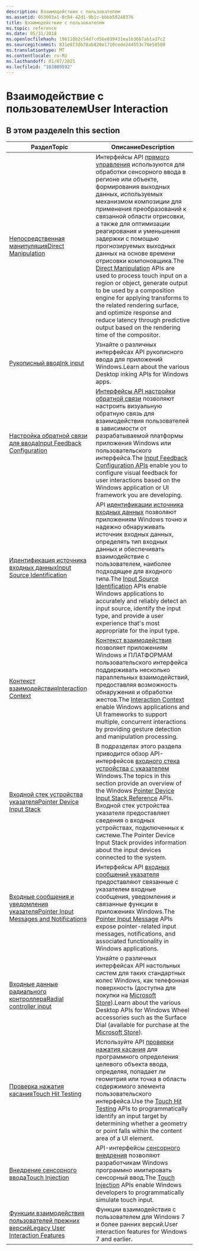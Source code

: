 ```yaml
---
description: Взаимодействие с пользователем
ms.assetid: 053003a1-8c04-42d1-9b1c-bbbb58248376
title: Взаимодействие с пользователем
ms.topic: reference
ms.date: 05/31/2018
ms.openlocfilehash: 196110b2c54d7cd56e039431ea1b36b7ab1a37c2
ms.sourcegitcommit: 831e8f3db78ab820e1710cede244553c70e50500
ms.translationtype: MT
ms.contentlocale: ru-RU
ms.lasthandoff: 01/07/2021
ms.locfileid: "103809592"
---
```

# <a name="user-interaction"></a><span data-ttu-id="5e5a6-103">Взаимодействие с пользователем</span><span class="sxs-lookup"><span data-stu-id="5e5a6-103">User Interaction</span></span>

## <a name="in-this-section"></a><span data-ttu-id="5e5a6-104">В этом разделе</span><span class="sxs-lookup"><span data-stu-id="5e5a6-104">In this section</span></span>

| <span data-ttu-id="5e5a6-105">Раздел</span><span class="sxs-lookup"><span data-stu-id="5e5a6-105">Topic</span></span> | <span data-ttu-id="5e5a6-106">Описание</span><span class="sxs-lookup"><span data-stu-id="5e5a6-106">Description</span></span> |
| --- | --- |
| [<span data-ttu-id="5e5a6-107">Непосредственная манипуляция</span><span class="sxs-lookup"><span data-stu-id="5e5a6-107">Direct Manipulation</span></span>](./directmanipulation/direct-manipulation-portal.md)<br/> | <span data-ttu-id="5e5a6-108">Интерфейсы API [прямого управления](directmanipulation/direct-manipulation-reference.md) используются для обработки сенсорного ввода в регионе или объекте, формирования выходных данных, используемых механизмом композиции для применения преобразований к связанной области отрисовки, а также для оптимизации реагирования и уменьшения задержки с помощью прогнозируемых выходных данных на основе времени отрисовки компоновщика.</span><span class="sxs-lookup"><span data-stu-id="5e5a6-108">The [Direct Manipulation](directmanipulation/direct-manipulation-reference.md) APIs are used to process touch input on a region or object, generate output to be used by a composition engine for applying transforms to the related rendering surface, and optimize response and reduce latency through predictive output based on the rendering time of the compositor.</span></span><br/> |
| [<span data-ttu-id="5e5a6-109">Рукописный ввод</span><span class="sxs-lookup"><span data-stu-id="5e5a6-109">Ink input</span></span>](input_ink/input-ink-portal.md)<br/> | <span data-ttu-id="5e5a6-110">Узнайте о различных интерфейсах API рукописного ввода для приложений Windows.</span><span class="sxs-lookup"><span data-stu-id="5e5a6-110">Learn about the various Desktop inking APIs for Windows apps.</span></span><br/>  |
| [<span data-ttu-id="5e5a6-111">Настройка обратной связи для ввода</span><span class="sxs-lookup"><span data-stu-id="5e5a6-111">Input Feedback Configuration</span></span>](input_feedback/input-feedback-configuration-portal.md)<br/> | <span data-ttu-id="5e5a6-112">[Интерфейсы API настройки обратной связи](input_feedback/input-feedback-configuration-reference.md) позволяют настроить визуальную обратную связь для взаимодействия пользователей в зависимости от разрабатываемой платформы приложения Windows или пользовательского интерфейса.</span><span class="sxs-lookup"><span data-stu-id="5e5a6-112">The [Input Feedback Configuration APIs](input_feedback/input-feedback-configuration-reference.md) enable you to configure visual feedback for user interactions based on the Windows application or UI framework you are developing.</span></span> <br/> |
| [<span data-ttu-id="5e5a6-113">Идентификация источника входных данных</span><span class="sxs-lookup"><span data-stu-id="5e5a6-113">Input Source Identification</span></span>](input_sourceid/input-source-identification-portal.md)<br/>   | <span data-ttu-id="5e5a6-114">API [идентификации источника входных данных](input_sourceid/input-source-identification-reference.md) позволяют приложениям Windows точно и надежно обнаруживать источник входных данных, определять тип входных данных и обеспечивать взаимодействие с пользователем, наиболее подходящее для входного типа.</span><span class="sxs-lookup"><span data-stu-id="5e5a6-114">The [Input Source Identification](input_sourceid/input-source-identification-reference.md) APIs enable Windows applications to accurately and reliably detect an input source, identify the input type, and provide a user experience that's most appropriate for the input type.</span></span> <br/> |
| [<span data-ttu-id="5e5a6-115">Контекст взаимодействия</span><span class="sxs-lookup"><span data-stu-id="5e5a6-115">Interaction Context</span></span>](input_intcontext/interaction-context-portal.md)<br/> | <span data-ttu-id="5e5a6-116">[Контекст взаимодействия](input_intcontext/interaction-context-reference.md) позволяет приложениям Windows и ПЛАТФОРМАМ пользовательского интерфейса поддерживать несколько параллельных взаимодействий, предоставляя возможность обнаружения и обработки жестов.</span><span class="sxs-lookup"><span data-stu-id="5e5a6-116">The [Interaction Context](input_intcontext/interaction-context-reference.md) enable Windows applications and UI frameworks to support multiple, concurrent interactions by providing gesture detection and manipulation processing.</span></span><br/> |
| [<span data-ttu-id="5e5a6-117">Входной стек устройства указателя</span><span class="sxs-lookup"><span data-stu-id="5e5a6-117">Pointer Device Input Stack</span></span>](input_pointerdevice/pointer-device-stack-portal.md)<br/> | <span data-ttu-id="5e5a6-118">В подразделах этого раздела приводится обзор API-интерфейсов [входного стека устройства с указателем](input_pointerdevice/unified-input-stack-reference.md) Windows.</span><span class="sxs-lookup"><span data-stu-id="5e5a6-118">The topics in this section provide an overview of the Windows [Pointer Device Input Stack Reference](input_pointerdevice/unified-input-stack-reference.md) APIs.</span></span> <span data-ttu-id="5e5a6-119">Входной стек устройства указателя предоставляет сведения о входных устройствах, подключенных к системе.</span><span class="sxs-lookup"><span data-stu-id="5e5a6-119">The Pointer Device Input Stack provides information about the input devices connected to the system.</span></span><br/> |
| [<span data-ttu-id="5e5a6-120">Входные сообщения и уведомления указателя</span><span class="sxs-lookup"><span data-stu-id="5e5a6-120">Pointer Input Messages and Notifications</span></span>](inputmsg/messages-and-notifications-portal.md)<br/> | <span data-ttu-id="5e5a6-121">Интерфейсы API [входных сообщений указателя](inputmsg/wmpointer-reference.md) предоставляют связанные с указателем входные сообщения, уведомления и связанные функции в приложениях Windows.</span><span class="sxs-lookup"><span data-stu-id="5e5a6-121">The [Pointer Input Message](inputmsg/wmpointer-reference.md) APIs expose pointer-related input messages, notifications, and associated functionality in Windows applications.</span></span> <br/> |
| [<span data-ttu-id="5e5a6-122">Входные данные радиального контроллера</span><span class="sxs-lookup"><span data-stu-id="5e5a6-122">Radial controller input</span></span>](input_radial/radialcontroller-portal.md)<br/> | <span data-ttu-id="5e5a6-123">Узнайте о различных интерфейсах API настольных систем для таких стандартных колес Windows, как телефонная поверхность (доступна для покупки на [Microsoft Store](https://www.microsoft.com/store/d/Surface-Dial/925R551SKTGN?icid=Surface_Accessories_ModB_Surface_Dial_103116)).</span><span class="sxs-lookup"><span data-stu-id="5e5a6-123">Learn about the various Desktop APIs for Windows Wheel accessories such as the Surface Dial (available for purchase at the [Microsoft Store](https://www.microsoft.com/store/d/Surface-Dial/925R551SKTGN?icid=Surface_Accessories_ModB_Surface_Dial_103116)).</span></span> <br/> |
| [<span data-ttu-id="5e5a6-124">Проверка нажатия касания</span><span class="sxs-lookup"><span data-stu-id="5e5a6-124">Touch Hit Testing</span></span>](input_touchhittest/touch-hit-testing-portal.md)<br/> | <span data-ttu-id="5e5a6-125">Используйте API [проверки нажатия касания](input_touchhittest/touchhittest-reference.md) для программного определения целевого объекта ввода, определяя, попадает ли геометрия или точка в область содержимого элемента пользовательского интерфейса.</span><span class="sxs-lookup"><span data-stu-id="5e5a6-125">Use the [Touch Hit Testing](input_touchhittest/touchhittest-reference.md) APIs to programmatically identify an input target by determining whether a geometry or point falls within the content area of a UI element.</span></span> <br/> |
| [<span data-ttu-id="5e5a6-126">Внедрение сенсорного ввода</span><span class="sxs-lookup"><span data-stu-id="5e5a6-126">Touch Injection</span></span>](input_touchinjection/touch-injection-portal.md)<br/> | <span data-ttu-id="5e5a6-127">API-интерфейсы [сенсорного внедрения](input_touchinjection/touch-injection-reference.md) позволяют разработчикам Windows программно имитировать сенсорный ввод.</span><span class="sxs-lookup"><span data-stu-id="5e5a6-127">The [Touch Injection](input_touchinjection/touch-injection-reference.md) APIs enable Windows developers to programmatically simulate touch input.</span></span><br/> |
| [<span data-ttu-id="5e5a6-128">Функции взаимодействия пользователей прежних версий</span><span class="sxs-lookup"><span data-stu-id="5e5a6-128">Legacy User Interaction Features</span></span>](./legacy-user-interaction-features.md)<br/> | <span data-ttu-id="5e5a6-129">Функции взаимодействия с пользователем для Windows 7 и более ранних версий.</span><span class="sxs-lookup"><span data-stu-id="5e5a6-129">User interaction features for Windows 7 and earlier.</span></span> <br/> |
